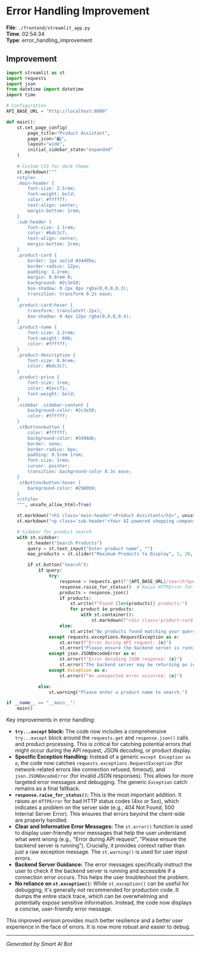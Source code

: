 # Error Handling Improvement

**File**: `./frontend/streamlit_app.py`  
**Time**: 02:54:34  
**Type**: error_handling_improvement

## Improvement

```python
import streamlit as st
import requests
import json
from datetime import datetime
import time

# Configuration
API_BASE_URL = "http://localhost:8000"

def main():
    st.set_page_config(
        page_title="Product Assistant",
        page_icon="🛍️",
        layout="wide",
        initial_sidebar_state="expanded"
    )
    
    # Custom CSS for dark theme
    st.markdown("""
    <style>
    .main-header {
        font-size: 2.5rem;
        font-weight: bold;
        color: #ffffff;
        text-align: center;
        margin-bottom: 1rem;
    }
    .sub-header {
        font-size: 1.1rem;
        color: #bdc3c7;
        text-align: center;
        margin-bottom: 2rem;
    }
    .product-card {
        border: 1px solid #34495e;
        border-radius: 12px;
        padding: 1.2rem;
        margin: 0.8rem 0;
        background: #2c3e50;
        box-shadow: 0 2px 8px rgba(0,0,0,0.3);
        transition: transform 0.2s ease;
    }
    .product-card:hover {
        transform: translateY(-2px);
        box-shadow: 0 4px 12px rgba(0,0,0,0.4);
    }
    .product-name {
        font-size: 1.2rem;
        font-weight: 600;
        color: #ffffff;
    }
    .product-description {
        font-size: 0.9rem;
        color: #bdc3c7;
    }
    .product-price {
        font-size: 1rem;
        color: #2ecc71;
        font-weight: bold;
    }
    .sidebar .sidebar-content {
        background-color: #2c3e50;
        color: #ffffff;
    }
    .stButton>button {
        color: #ffffff;
        background-color: #3498db;
        border: none;
        border-radius: 6px;
        padding: 0.5rem 1rem;
        font-size: 1rem;
        cursor: pointer;
        transition: background-color 0.3s ease;
    }
    .stButton>button:hover {
        background-color: #2980b9;
    }
    </style>
    """, unsafe_allow_html=True)

    st.markdown("<h1 class='main-header'>Product Assistant</h1>", unsafe_allow_html=True)
    st.markdown("<p class='sub-header'>Your AI-powered shopping companion</p>", unsafe_allow_html=True)

    # Sidebar for product search
    with st.sidebar:
        st.header("Search Products")
        query = st.text_input("Enter product name", "")
        max_products = st.slider("Maximum Products to Display", 1, 20, 5)

        if st.button("Search"):
            if query:
                try:
                    response = requests.get(f"{API_BASE_URL}/search?query={query}&max_products={max_products}")
                    response.raise_for_status()  # Raise HTTPError for bad responses (4xx or 5xx)
                    products = response.json()
                    if products:
                        st.write(f"Found {len(products)} products:")
                        for product in products:
                            with st.container():
                                st.markdown(f"<div class='product-card'><h3 class='product-name'>{product['name']}</h3><p class='product-description'>{product['description']}</p><p class='product-price'>Price: ${product['price']}</p></div>", unsafe_allow_html=True)
                    else:
                        st.write("No products found matching your query.")
                except requests.exceptions.RequestException as e:
                    st.error(f"Error during API request: {e}")
                    st.error("Please ensure the backend server is running and accessible.")
                except json.JSONDecodeError as e:
                    st.error(f"Error decoding JSON response: {e}")
                    st.error("The backend server may be returning an invalid JSON format.")
                except Exception as e:
                    st.error(f"An unexpected error occurred: {e}")

            else:
                st.warning("Please enter a product name to search.")

if __name__ == "__main__":
    main()
```

Key improvements in error handling:

* **`try...except` block:**  The code now includes a comprehensive `try...except` block around the `requests.get` and `response.json()` calls and product processing.  This is critical for catching potential errors that might occur during the API request, JSON decoding, or product display.
* **Specific Exception Handling:** Instead of a generic `except Exception as e`, the code now catches `requests.exceptions.RequestException` (for network-related errors like connection refused, timeout), and `json.JSONDecodeError` (for invalid JSON responses).  This allows for more targeted error messages and debugging.  The generic `Exception` catch remains as a final fallback.
* **`response.raise_for_status()`:** This is the most important addition.  It raises an `HTTPError` for bad HTTP status codes (4xx or 5xx), which indicates a problem on the server side (e.g., 404 Not Found, 500 Internal Server Error).  This ensures that errors beyond the client-side are properly handled.
* **Clear and Informative Error Messages:**  The `st.error()` function is used to display user-friendly error messages that help the user understand what went wrong (e.g., "Error during API request", "Please ensure the backend server is running").  Crucially, it provides *context* rather than just a raw exception message.  The `st.warning()` is used for user input errors.
* **Backend Server Guidance:**  The error messages specifically instruct the user to check if the backend server is running and accessible if a connection error occurs.  This helps the user troubleshoot the problem.
* **No reliance on `st.exception()`:** While `st.exception()` can be useful for debugging, it's generally not recommended for production code. It dumps the entire stack trace, which can be overwhelming and potentially expose sensitive information.  Instead, the code now displays a concise, user-friendly error message.

This improved version provides much better resilience and a better user experience in the face of errors.  It is now more robust and easier to debug.

---
*Generated by Smart AI Bot*
